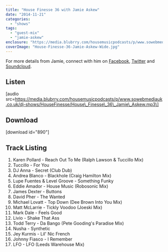 ```yaml
---
title: "House Finesse 36 with Jamie Askew"
date: "2014-11-21"
categories: 
  - "shows"
tags: 
  - "guest-mix"
  - "jamie-askew"
enclosure: "https://media.blubrry.com/housemusicpodcasts/p/www.sowebmediauk.co.uk/dj-shows/HouseFinesse/House_Finesse_36_Jamie_Askew.mp3 0 audio/mpeg "
coverImage: "House-Finesse-36-Jamie-Askew-Wide.jpg"
---
```


For more details from Jamie, connect with him on [Facebook](https://www.facebook.com/DJ.JamieAskew), [Twitter](https://twitter.com/jamieaskewdj) and [Soundcloud](https://soundcloud.com/jamie-askew).

## Listen

\[audio src=https://media.blubrry.com/housemusicpodcasts/p/www.sowebmediauk.co.uk/dj-shows/HouseFinesse/House\_Finesse\_36\_Jamie\_Askew.mp3\]

## Download

\[download id="890"\]

## Track Listing

1. Karen Pollard - Reach Out To Me (Ralph Lawson & Tuccillo Mix)
2. Tuccillo - For You
3. DJ Anna - Secret (Club Dub)
4. Andrea Blanco - Blackhole (Craig Hamilton Mix)
5. Lupe Fuentes & Level Groove - Something Funky
6. Eddie Amador - House Music (Robosonic Mix)
7. James Dexter - Buttons
8. David Pher - The Wanted
9. Michael Lovatt - Top Down (Dee Brown Into You Mix)
10. Matt McLarrie - Tickly Voodoo (Joeski Mix)
11. Mark Dale - Feels Good
12. Livio - Shake That Ass
13. Todd Terry - Da Bango (Pete Gooding's Paradise Mix)
14. Nusha - Synthetic
15. Jey Kurmis - Lil' Nic French
16. Johnny Fiasco - I Remember
17. LFO - LFO (Leeds Warehouse Mix)
